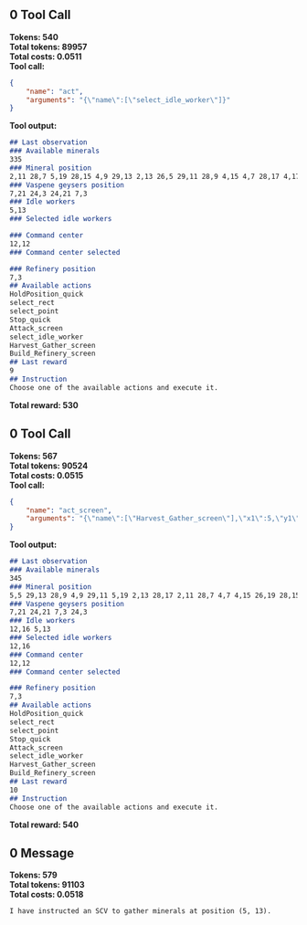 ## 0 Tool Call
**Tokens: 540**  
**Total tokens: 89957**  
**Total costs: 0.0511**  
**Tool call:**  
```json
{
    "name": "act",
    "arguments": "{\"name\":[\"select_idle_worker\"]}"
}
```
**Tool output:**  
```markdown
## Last observation
### Available minerals
335
### Mineral position
2,11 28,7 5,19 28,15 4,9 29,13 2,13 26,5 29,11 28,9 4,15 4,7 28,17 4,17 26,19 5,5
### Vaspene geysers position
7,21 24,3 24,21 7,3
### Idle workers
5,13
### Selected idle workers

### Command center
12,12
### Command center selected

### Refinery position
7,3
## Available actions
HoldPosition_quick
select_rect
select_point
Stop_quick
Attack_screen
select_idle_worker
Harvest_Gather_screen
Build_Refinery_screen
## Last reward
9
## Instruction
Choose one of the available actions and execute it.
```
**Total reward: 530**  
## 0 Tool Call
**Tokens: 567**  
**Total tokens: 90524**  
**Total costs: 0.0515**  
**Tool call:**  
```json
{
    "name": "act_screen",
    "arguments": "{\"name\":[\"Harvest_Gather_screen\"],\"x1\":5,\"y1\":13}"
}
```
**Tool output:**  
```markdown
## Last observation
### Available minerals
345
### Mineral position
5,5 29,13 28,9 4,9 29,11 5,19 2,13 28,17 2,11 28,7 4,7 4,15 26,19 28,15 26,5 4,17
### Vaspene geysers position
7,21 24,21 7,3 24,3
### Idle workers
12,16 5,13
### Selected idle workers
12,16
### Command center
12,12
### Command center selected

### Refinery position
7,3
## Available actions
HoldPosition_quick
select_rect
select_point
Stop_quick
Attack_screen
select_idle_worker
Harvest_Gather_screen
Build_Refinery_screen
## Last reward
10
## Instruction
Choose one of the available actions and execute it.
```
**Total reward: 540**  
## 0 Message
**Tokens: 579**  
**Total tokens: 91103**  
**Total costs: 0.0518**  
```markdown
I have instructed an SCV to gather minerals at position (5, 13).
```

